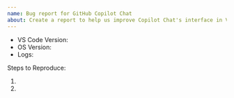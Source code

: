 ```yaml
---
name: Bug report for GitHub Copilot Chat
about: Create a report to help us improve Copilot Chat's interface in VS Code
---
```


<!-- Please search existing issues to avoid creating duplicates -->
<!-- Please attach logs to help us diagnose your issue -->
<!-- Also please test using the latest insiders build to make sure your issue has not already been fixed: https://code.visualstudio.com/insiders/ -->

- VS Code Version:
- OS Version:
- Logs:

Steps to Reproduce:

1.
2.